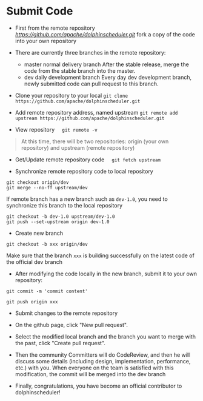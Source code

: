 # Submit Code

* First from the remote repository *https://github.com/apache/dolphinscheduler.git* fork a copy of the code into your own repository

* There are currently three branches in the remote repository:
    * master           normal delivery branch
        After the stable release, merge the code from the stable branch into the master.
    
    * dev              daily development branch
        Every day dev development branch, newly submitted code can pull request to this branch.


* Clone your repository to your local
    `git clone https://github.com/apache/dolphinscheduler.git`

* Add remote repository address, named upstream
    `git remote add upstream https://github.com/apache/dolphinscheduler.git`

* View repository
    `git remote -v`

>At this time, there will be two repositories: origin (your own repository) and upstream (remote repository)

* Get/Update remote repository code
    `git fetch upstream`

* Synchronize remote repository code to local repository

```
git checkout origin/dev
git merge --no-ff upstream/dev
```

If remote branch has a new branch such as `dev-1.0`, you need to synchronize this branch to the local repository
      
```
git checkout -b dev-1.0 upstream/dev-1.0
git push --set-upstream origin dev-1.0
```

* Create new branch
```
git checkout -b xxx origin/dev
```

Make sure that the branch `xxx` is building successfully on the latest code of the official dev branch


* After modifying the code locally in the new branch, submit it to your own repository:
  
`git commit -m 'commit content'`
    
`git push origin xxx`

* Submit changes to the remote repository

* On the github page, click "New pull request".

* Select the modified local branch and the branch you want to merge with the past, click "Create pull request".

* Then the community Committers will do CodeReview, and then he will discuss some details (including design, implementation, performance, etc.) with you. When everyone on the team is satisfied with this modification, the commit will be merged into the dev branch

* Finally, congratulations, you have become an official contributor to dolphinscheduler!


